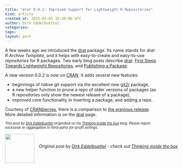 ```yaml
---
title: "drat 0.0.2: Improved Support for Lightweight R Repositories"
kind: article
created_at: 2015-03-01 15:39:00 UTC
author: Dirk Eddelbuettel
categories: 
tags: 
layout: post
---
```

<p>A few weeks ago we introduced the <a href="http://dirk.eddelbuettel.com/code/drat.html">drat</a> package. Its name stands for <em>drat R Archive Template</em>, and it helps with easy-to-create and easy-to-use <em>repositories</em> for R packages. Two early blog posts describe <a href="http://dirk.eddelbuettel.com/code/drat.html">drat</a>: <a href="http://dirk.eddelbuettel.com/blog/2015/02/07#drat_first_steps">First Steps Towards Lightweight Repositories</a>, and <a href="http://dirk.eddelbuettel.com/blog/2015/02/22#drat_second_tutorial_publishing">Publishing a Package</a>.</p>
<p>A new version 0.0.2 is now on <a href="http://cran.r-project.org">CRAN</a>. It adds several new features:</p>
<ul>
<li>beginnings of native git support via the excellent new <a href="http://cran.r-project.org/web/packages/git2r/index.html">git2r</a> package,</li>
<li>a new helper function to prune a repo of older versions of packages (as R repositories only show the newest release of a package),</li>
<li>improved core functionality in inserting a package, and adding a repo.</li>
</ul>
<p>Courtesy of <a href="http://dirk.eddelbuettel.com/cranberries/">CRANberries</a>, there is a comparison to <a href="http://dirk.eddelbuettel.com/cranberries/2015/03/01#drat_0.0.2">the previous release</a>. More detailed information is on the <a href="http://dirk.eddelbuettel.com/code/drat.html">drat</a> page.</p>
<p style="font-size:80%; font-style:italic;">
This post by <a href="http://dirk.eddelbuettel.com">Dirk Eddelbuettel</a> originated on his <a href="http://dirk.eddelbuettel.com/blog/">Thinking inside the box</a> blog. Please report excessive re-aggregation in third-party for-profit settings.
<p><div class="author">
  <img src="" style="width: 96px; height: 96;">
  <span style="position: absolute; padding: 32px 15px;">
    <i>Original post by <a href="http://twitter.com/">Dirk Eddelbuettel</a> - check out <a href="http://dirk.eddelbuettel.com/blog">Thinking inside the box   </a></i>
  </span>
</div>
